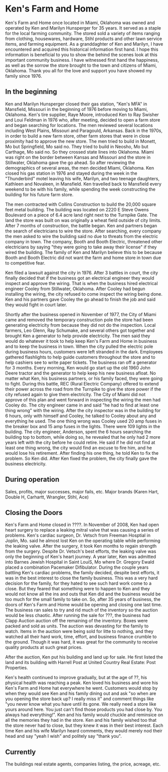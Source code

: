 # Ken's Farm and Home

Ken's Farm and Home once located in Miami, Oklahoma was owned and operated by Ken and Marilyn Hunsperger for 35 years. It served as a staple for the local farming community. The stored sold a variety of items ranging from clothing, housewares, hardware, Stihl products and other lawn service items, and farming equipment. As a granddaghter of Ken and Marilyn, I have encountered and acquired this historical information first hand. I hope this information is beneficial to you to show the behind the scenes look at this important community business. I have witnessed first hand the happiness, as well as the sorrow the store brought to the town and citizens of Miami, Oklahoma. Thank you all for the love and support you have showed my family since 1976. 

## In the beginning
Ken and Marilyn Hunsperger closed their gas station, "Ken's MFA" in Mansfield, Missouri in the beginning of 1976 before moving to Miami, Oklahoma. Ken's tire supplier, Raye Moore, introduced Ken to Ray Swisher and Loui Feldman in 1976 who, after meeting, decided to open a farm store and began searching for locations. The men reviewed several locations including West Plains, Missouri and Paragould, Arkansas. Back in the 1970s, in order to build a new farm store, other farm stores that were in close proximity had to approve the new store. The men tried to build in Monett, Mo but Springfield, Mo said no. They tried to build in Neosho, Mo but Carthage, Mo said no. So they crossed state lines into Oklahoma. Miami was right on the border between Kansas and Missouri and the store in Stillwater, Oklahoma gave the go ahead. So after reviewing the demographics of several areas, the men decided Miami, Oklahoma. Ken closed his gas station in 1976 and stayed during the week in the "Thunderbird" motel leaving his wife, Marilyn, and two teenage daughters, Kathleen and Novaleen, in Mansfield. Ken travelled back to Mansfield every weekend to be with his family, while spending the week constructing the building for his future farm store. 
 
The men contracted with Collins Construction to build the 20,000 square feet metal building. The building was located on 2220 E Steve Owens Boulevard on a piece of 6.4 acre land right next to the Turnpike Gate. The land the store was built on was originally a wheat field outside of city limits. After 7 months of construction, the battle began. Ken and partners began the search of electricians to wire the store. After searching, every company the men asked to wire the building said no due to threats from the electric company in town. The company, Booth and Booth Electric, threatened other electricians by saying "they were going to take away their license" if they wired the building. The family of Ken and Marilyn believe this to be because Booth and Booth Electric did not want the farm and home store in town due to competitive fear. 

Ken filed a lawsuit against the city in 1976. After 3 battles in court, the city finally decided that if the business got an electrical engineer they would inspect and approve the wiring. That is when the business hired electrical engineer Cooley from Stillwater, Oklahoma. After Cooley had begun installing the wiring, the city refused to come inspect the wiring being done. Ken and his partners gave Cooley the go ahead to finish the job and said they would fight in court later. 

Shortly after the business opened in November of 1977, the City of Miami came and removed the temporary construction pole the store had been generating electricity from because they did not do the inspection. Local farmers, Leo Glenn, Ray Schumake, and several others got together and brought Ken a generator to help provide electricity. The men said they would do whatever it took to help keep Ken's Farm and Home in business and to keep the business in town. When the city pulled the electric pole during business hours, customers were left stranded in the dark. Employees gathered flashlights to help guide customers throughout the store and to help cashiers see to write paper tickets. The business ran off a generator for 3 months. Every morning, Ken would go start up the old 1960 John Deere tractor and the generator to help keep his new business afloat. No matter what Ken, his business partners, or his family faced, they were going to fight. During this battle, REC (Rural Electric Company) offered to extend their power across the road from the Turnpike to give the store power if the city refused again to give them electricity. The City of Miami did not approve of this plan and went forward in inspecting the wiring the men had Cooley do.  The city engineer came in and said "he had to find at least one thing wrong" with the wiring. After the city inspector was in the building for 6 hours, only with himself and Cooley, he talked to Cooley about any and everything he used. The one thing wrong was Cooley used 20 amp fuses in the breaker box and 15 amp fuses in the lights. There were 109 lights in the building. The city engineer, Anderson, spent the 6 hours searching the building top to bottom, while doing so, he revealed that he only had 2 more years left with the city before he could retire. He said if he did not find at least one thing wrong, the city would find an excuse to fire him, and he would lose his retirement.  After finding his one thing, he told Ken to fix the problem. So Ken did. After Ken fixed the problem, the city finally gave the business electricity. 
 

## During operation
Sales, profits, major successes, major fails, etc. Major brands (Karen Hart, Double H, Carhartt, Wrangler, Stihl, Ace)

## Closing the Doors
Ken's Farm and Home closed in ????. In November of 2008, Ken had open heart surgery to replace a leaking mitral valve that was causing a series of problems. Ken's cardiac surgeon, Dr. Vetsch from Freeman Hosptial in Joplin, Mo. said he almost lost Ken on the operating table while performing the leaking valve. After the surgery, it took Ken months to regain strength from the surgery. Despite Dr. Vetsch's best efforts, the leaking valve was only the beginning of Ken's heart journey. A year later, Ken was admitted into Barnes Jewish Hospital in Saint LouiS, Mo where Dr. Gregory Ewald placed a combination Pacemaker Difibulator. During the couple years battling Ken's cardiac problems, the family decided, despite best efforts, it was in the best interest to close the family business. This was a very hard decision for the family, for they hated to see such hard work come to a close. But they feared that something were to happen to Ken and they would not know all the ins and outs that Ken did and the business would be too much for the small family to take on. So, after 35 years of business, the doors of Ken's Farm and Home would be opening and closing one last time. The business ran sales to try and rid much of the inventory so the auction would be less chaotic. After running the sale for ???, the business had Clapp Auction auction off the remaining of the inventory. Boxes were packed and sold as units. The auction was devasting for the family to watch. Items in the auction were being sold for litte to nothing, and they watched all their hard work, time, effort, and business finance crumble to the ground. Though it was hard, it was great for the community to receive quality products at such great prices. 

After the auction, Ken put his building and land up for sale. He first listed the land and its building with Harrell Post at United Country Real Estate: Post Properties. 

Ken's health continued to improve gradually, but at the age of ??, his physical health was reaching a peak. Ken loved his business and wore his Ken's Farm and Home hat everywhere he went. Customers would stop by when they would see Ken and his family dining out and ask "so when are you opening the store back up? I really miss it" and comment things like "you never know what you have until its gone. We really need a store like yours around here. You just can't find those products you had close by. You always had everything!". Ken and his family would chuckle and reminsice on all the memories they had in the store. Ken and his family wished too that the store never had to close, but they knew it was in their best interest. Each time Ken and his wife Marilyn heard comments, they would merely nod their head and say "yeah I wish" and politely say "thank you". 

## Currently
The buildings real estate agents, companies listing, the price, acreage, etc. 

